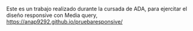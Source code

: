 Este es un trabajo realizado durante la cursada de ADA, para ejercitar el diseño responsive con Media query, 
https://anap9292.github.io/pruebaresponsive/
